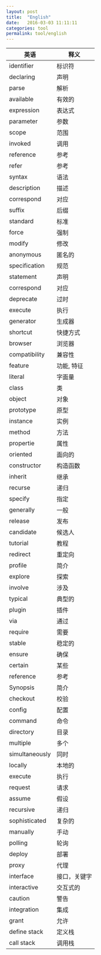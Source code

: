 ```yaml
---
layout: post
title:  "English"
date:   2016-03-03 11:11:11
categories: tool
permalink: tool/english
---
```




| 英语 | 释义 |
|-|-|
| identifier | 标识符 |
| declaring | 声明 |
| parse | 解析 |
| available | 有效的 |
| expression | 表达式 |
| parameter | 参数 |
| scope | 范围 |
| invoked | 调用 |
| reference | 参考 |
| refer | 参考 |
| syntax | 语法 |
| description | 描述 |
| correspond | 对应 |
| suffix | 后缀 |
| standard | 标准 |
| force | 强制 |
| modify | 修改 |
| anonymous | 匿名的 |
| specification | 规范 |
| statement | 声明 |
| correspond | 对应 |
| deprecate | 过时 |
| execute | 执行 |
| generator | 生成器 |
| shortcut | 快捷方式 |
| browser | 浏览器 |
| compatibility | 兼容性 |
| feature | 功能, 特征 |
| literal | 字面量 |
| class | 类 |
| object | 对象 |
| prototype | 原型 |
| instance | 实例 |
| method | 方法 |
| propertie | 属性 |
| oriented | 面向的 |
| constructor | 构造函数 |
| inherit | 继承 |
| recurse | 递归 |
| specify | 指定 |
| generally | 一般 |
| release | 发布 |
| candidate | 候选人 |
| tutorial | 教程 |
| redirect | 重定向 |
| profile | 简介 |
| explore | 探索 |
| involve | 涉及 |
| typical | 典型的 |
| plugin | 插件 |
| via | 通过 |
| require | 需要 |
| stable | 稳定的 |
| ensure | 确保 |
| certain | 某些 |
| reference | 参考 |
| Synopsis | 简介 |
| checkout | 校验 |
| config | 配置 |
| command | 命令 |
| directory | 目录 |
| multiple | 多个 |
| simultaneously | 同时 |
| locally | 本地的 |
| execute | 执行 |
| request | 请求 |
| assume | 假设 |
| recursive | 递归 |
| sophisticated | 复杂的 |
| manually | 手动 |
| polling | 轮询 |
| deploy | 部署 |
| proxy | 代理 |
| interface | 接口，关键字 |
| interactive | 交互式的 |
| caution | 警告 |
| integration | 集成 |
| grant | 允许 |
| define stack | 定义栈 |
| call stack | 调用栈 |